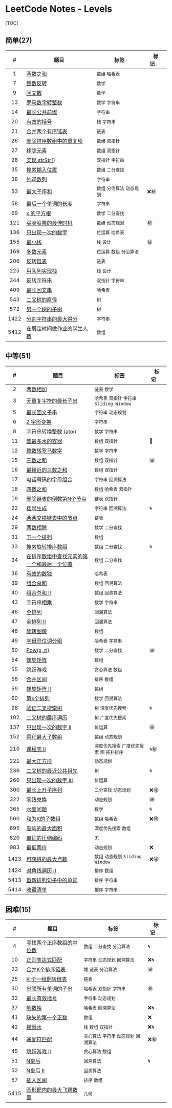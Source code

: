 # LeetCode Notes - Levels

[TOC]

## 简单(27)

|#|题目|标签|标记&nbsp;&nbsp;&nbsp;&nbsp;&nbsp;|
|:---:|---|---|---|
|1|[两数之和](archive/1.md)|`数组` `哈希表`||
|7|[整数反转](archive/7.md)|`数学`||
|9|[回文数](archive/9.md)|`数学`||
|13|[罗马数字转整数](archive/13.md)|`数学` `字符串`||
|14|[最长公共前缀](archive/14.md)|`字符串`||
|20|[有效的括号](archive/20.md)|`栈` `字符串`||
|21|[合并两个有序链表](archive/21.md)|`链表`||
|26|[删除排序数组中的重复项](archive/26.md)|`数组` `双指针`||
|27|[移除元素](archive/27.md)|`数组` `双指针`||
|28|[实现 strStr()](archive/28.md)|`双指针` `字符串`||
|35|[搜索插入位置](archive/35.md)|`数组` `二分查找`||
|38|[外观数列](archive/38.md)|`字符串`||
|53|[最大子序和](archive/53.md)|`数组` `分治算法` `动态规划`|❌㊙️|
|58|[最后一个单词的长度](archive/58.md)|`字符串`||
|69|[x 的平方根](archive/69.md)|`数学` `二分查找`||
|121|[买卖股票的最佳时机](archive/121.md)|`数组` `动态规划`|㊙️|
|136|[只出现一次的数字](archive/136.md)|`位运算` `哈希表`||
|155|[最小栈](archive/155.md)|`栈` `设计`|㊙️|
|169|[多数元素](archive/169.md)|`位运算` `数组` `分治算法`||
|206|[反转链表](archive/206.md)|`链表`||
|225|[用队列实现栈](archive/225.md)|`栈` `设计`||
|344|[反转字符串](archive/344.md)|`双指针` `字符串`||
|409|[最长回文串](archive/409.md)|`哈希表`||
|543|[二叉树的直径](archive/543.md)|`树`||
|572|[另一个树的子树](archive/572.md)|`树`||
|1422|[分割字符串的最大得分](archive/1422.md)|`字符串`||
|5412|[在既定时间做作业的学生人数](archive/5412.md)|`数组`||
## 中等(51)

|#|题目|标签|标记&nbsp;&nbsp;&nbsp;&nbsp;&nbsp;|
|:---:|---|---|---|
|2|[两数相加](archive/2.md)|`链表` `数学`||
|3|[无重复字符的最长子串](archive/3.md)|`哈希表` `双指针` `字符串` `Sliding Window`||
|5|[最长回文子串](archive/5.md)|`字符串` `动态规划`||
|6|[Z 字形变换](archive/6.md)|`字符串`||
|8|[字符串转换整数 (atoi)](archive/8.md)|`数学` `字符串`||
|11|[盛最多水的容器](archive/11.md)|`数组` `双指针`|🔑|
|12|[整数转罗马数字](archive/12.md)|`数学` `字符串`||
|15|[三数之和](archive/15.md)|`数组` `双指针`|㊙️|
|16|[最接近的三数之和](archive/16.md)|`数组` `双指针`||
|17|[电话号码的字母组合](archive/17.md)|`字符串` `回溯算法`||
|18|[四数之和](archive/18.md)|`数组` `哈希表` `双指针`||
|19|[删除链表的倒数第N个节点](archive/19.md)|`链表` `双指针`||
|22|[括号生成](archive/22.md)|`字符串` `回溯算法`|🌀|
|24|[两两交换链表中的节点](archive/24.md)|`链表`||
|29|[两数相除](archive/29.md)|`数学` `二分查找`||
|31|[下一个排列](archive/31.md)|`数组`||
|33|[搜索旋转排序数组](archive/33.md)|`数组` `二分查找`|🌀|
|34|[在排序数组中查找元素的第一个和最后一个位置](archive/34.md)|`数组` `二分查找`||
|36|[有效的数独](archive/36.md)|`哈希表`||
|39|[组合总和](archive/39.md)|`数组` `回溯算法`||
|40|[组合总和 II](archive/40.md)|`数组` `回溯算法`||
|43|[字符串相乘](archive/43.md)|`数学` `字符串`||
|46|[全排列](archive/46.md)|`回溯算法`||
|47|[全排列 II](archive/47.md)|`回溯算法`||
|48|[旋转图像](archive/48.md)|`数组`||
|49|[字母异位词分组](archive/49.md)|`哈希表` `字符串`||
|50|[Pow(x, n)](archive/50.md)|`数学` `二分查找`|㊙️|
|54|[螺旋矩阵](archive/54.md)|`数组`||
|55|[跳跃游戏](archive/55.md)|`贪心算法` `数组`||
|56|[合并区间](archive/56.md)|`排序` `数组`||
|59|[螺旋矩阵 II](archive/59.md)|`数组`||
|60|[第k个排列](archive/60.md)|`数学` `回溯算法`||
|98|[验证二叉搜索树](archive/98.md)|`树` `深度优先搜索`|🌀|
|102|[二叉树的层序遍历](archive/102.md)|`树` `广度优先搜索`||
|137|[只出现一次的数字 II](archive/137.md)|`位运算`|㊙️|
|152|[乘积最大子数组](archive/152.md)|`数组` `动态规划`||
|210|[课程表 II](archive/210.md)|`深度优先搜索` `广度优先搜索` `图` `拓扑排序`|🌀㊙️|
|221|[最大正方形](archive/221.md)|`动态规划`||
|236|[二叉树的最近公共祖先](archive/236.md)|`树`|🌀|
|260|[只出现一次的数字 III](archive/260.md)|`位运算`||
|300|[最长上升子序列](archive/300.md)|`二分查找` `动态规划`|❌㊙️|
|322|[零钱兑换](archive/322.md)|`动态规划`|㊙️|
|365|[水壶问题](archive/365.md)|`数学`|🌀|
|560|[和为K的子数组](archive/560.md)|`数组` `哈希表`|❌㊙️|
|695|[岛屿的最大面积](archive/695.md)|`深度优先搜索` `数组`||
|820|[单词的压缩编码](archive/820.md)|`无`||
|983|[最低票价](archive/983.md)|`动态规划`|❌|
|1423|[可获得的最大点数](archive/1423.md)|`数组` `动态规划` `Sliding Window`|❌㊙️|
|1424|[对角线遍历 II](archive/1424.md)|`排序` `数组`||
|5413|[重新排列句子中的单词](archive/5413.md)|`排序` `字符串`||
|5414|[收藏清单](archive/5414.md)|`排序` `字符串`||
## 困难(15)

|#|题目|标签|标记&nbsp;&nbsp;&nbsp;&nbsp;&nbsp;|
|:---:|---|---|---|
|4|[寻找两个正序数组的中位数](archive/4.md)|`数组` `二分查找` `分治算法`|🌀|
|10|[正则表达式匹配](archive/10.md)|`字符串` `动态规划` `回溯算法`|❌🌀|
|23|[合并K个排序链表](archive/23.md)|`堆` `链表` `分治算法`|㊙️|
|25|[K 个一组翻转链表](archive/25.md)|`链表`||
|30|[串联所有单词的子串](archive/30.md)|`哈希表` `双指针` `字符串`|㊙️|
|32|[最长有效括号](archive/32.md)|`字符串` `动态规划`||
|37|[解数独](archive/37.md)|`哈希表` `回溯算法`|❌🌀|
|41|[缺失的第一个正数](archive/41.md)|`数组`|❌|
|42|[接雨水](archive/42.md)|`栈` `数组` `双指针`|❌🌀|
|44|[通配符匹配](archive/44.md)|`贪心算法` `字符串` `动态规划` `回溯算法`|❌㊙️|
|45|[跳跃游戏 II](archive/45.md)|`贪心算法` `数组`||
|51|[N皇后](archive/51.md)|`回溯算法`|🌀|
|52|[N皇后 II](archive/52.md)|`回溯算法`||
|57|[插入区间](archive/57.md)|`排序` `数组`||
|5415|[圆形靶内的最大飞镖数量](archive/5415.md)|`几何`||
